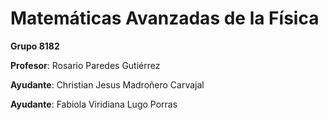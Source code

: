 # Matemáticas Avanzadas de la Física

**Grupo 8182**

**Profesor**: Rosario Paredes Gutiérrez

**Ayudante**: Christian Jesus Madroñero Carvajal

**Ayudante**: Fabiola Viridiana Lugo Porras